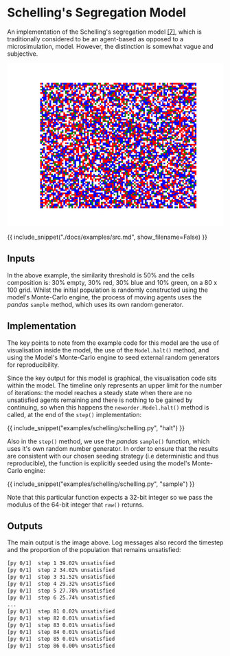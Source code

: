 # Schelling's Segregation Model

An implementation of the Schelling's segregation model [[7]](../references.md), which is traditionally considered to be an agent-based as opposed to a microsimulation, model. However, the distinction is somewhat vague and subjective.

![Schelling](./img/schelling.gif)

{{ include_snippet("./docs/examples/src.md", show_filename=False) }}

## Inputs

In the above example, the similarity threshold is 50% and the cells composition is: 30% empty, 30% red, 30% blue and 10% green, on a 80 x 100 grid. Whilst the initial population is randomly constructed using the model's Monte-Carlo engine, the process of moving agents uses the *pandas* `sample` method, which uses its own random generator.

## Implementation

The key points to note from the example code for this model are the use of visualisation inside the model, the use of the `Model.halt()` method, and using the Model's Monte-Carlo engine to seed external random generators for reproducibility.

Since the key output for this model is graphical, the visualisation code sits within the model. The timeline only represents an upper limit for the number of iterations: the model reaches a steady state when there are no unsatisfied agents remaining and there is nothing to be gained by continuing, so when this happens the `neworder.Model.halt()` method is called, at the end of the `step()` implementation:

{{ include_snippet("examples/schelling/schelling.py", "halt") }}

Also in the `step()` method, we use the *pandas* `sample()` function, which uses it's own random number generator. In order to ensure that the results are consistent with our chosen seeding strategy (i.e deterministic and thus reproducible), the function is explicitly seeded using the model's Monte-Carlo engine:

{{ include_snippet("examples/schelling/schelling.py", "sample") }}

Note that this particular function expects a 32-bit integer so we pass the modulus of the 64-bit integer that `raw()` returns.

## Outputs

The main output is the image above. Log messages also record the timestep and the proportion of the population that remains unsatisfied:

```text
[py 0/1]  step 1 39.02% unsatisfied
[py 0/1]  step 2 34.02% unsatisfied
[py 0/1]  step 3 31.52% unsatisfied
[py 0/1]  step 4 29.32% unsatisfied
[py 0/1]  step 5 27.78% unsatisfied
[py 0/1]  step 6 25.74% unsatisfied
...
[py 0/1]  step 81 0.02% unsatisfied
[py 0/1]  step 82 0.01% unsatisfied
[py 0/1]  step 83 0.01% unsatisfied
[py 0/1]  step 84 0.01% unsatisfied
[py 0/1]  step 85 0.01% unsatisfied
[py 0/1]  step 86 0.00% unsatisfied
```
